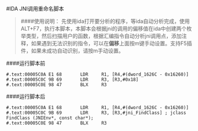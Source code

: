 #IDA JNI调用重命名脚本
>####使用说明：
>先使用ida打开要分析的程序，等ida自动分析完成，使用ALT+F7，执行本脚本，本脚本会根据jni的调用的偏移值在ida中创建两个枚举类型，然后扫描用户的函数，根据汇编指令自动分析jni调用点，添加注释，如果遇到无法识别的指令，可以在**偏移**上面按m键手动设置。支持F5插件，如果未成功自动识别，请按m手动设置。
>
####运行脚本前
```
#.text:00005C0A E1 68       LDR     R1, [R4,#(dword_1626C - 0x16260)]
#.text:00005C0C 9B 69       LDR     R3, [R3,#0x18]
#.text:00005C0E 98 47       BLX     R3
```
####运行脚本后
```
#.text:00005C0A E1 68       LDR     R1, [R4,#(dword_1626C - 0x16260)]
#.text:00005C0C 9B 69       LDR     R3, [R3,#jni_FindClass] ; jclass FindClass (JNIEnv*, const char*);
#.text:00005C0E 98 47       BLX     R3
```


